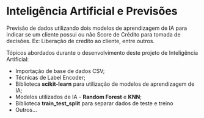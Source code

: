 # Inteligência Artificial e Previsões

Previsão de dados utilizando dois modelos de aprendizagem de IA para indicar se um cliente possui ou não Score de Crédito para tomada de decisões. Ex: Liberação de credito ao cliente, entre outros.

Tópicos abordados durante o desenvolvimento deste projeto de Inteligência Artificial:

- Importação de base de dados CSV;
- Técnicas de Label Encoder;
- Biblioteca **scikit-learn** para utilização de modelos de aprendizagem de IA;
- Modelos utilizados de IA - **Random Forest** e **KNN**;
- Biblioteca **train_test_split** para separar dados de teste e treino
- Outros...